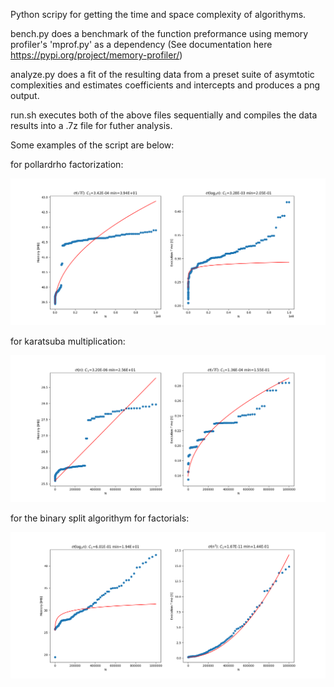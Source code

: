 Python scripy for getting the time and space complexity of algorithyms.

bench.py does a benchmark of the function preformance using memory profiler's 'mprof.py' as a dependency (See documentation here https://pypi.org/project/memory-profiler/) 

analyze.py does a fit of the resulting data from a preset suite of asymtotic complexities and estimates coefficients and intercepts and produces a png output. 

run.sh executes both of the above files sequentially and compiles the data results into a .7z file for futher analysis. 


Some examples of the script are below:


for pollardrho factorization: 

![factor_pollardrho](factor_pollardrho.png)

for karatsuba multiplication: 

![multiplication_karatsuba](multiplication_karatsuba.png)

for the binary split algorithym for factorials: 

![factorial_binarysplit](factorial_binarysplit.png)
